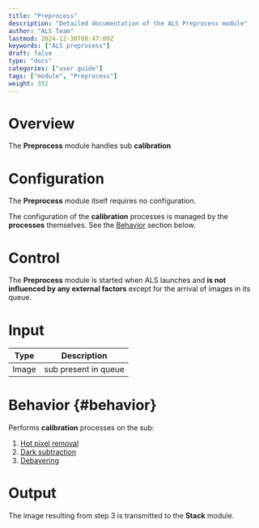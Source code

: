```yaml
---
title: "Preprocess"
description: "Detailed documentation of the ALS Preprocess module"
author: "ALS Team"
lastmod: 2024-12-30T08:47:09Z
keywords: ["ALS preprocess"]
draft: false
type: "docs"
categories: ["user guide"]
tags: ["module", "Preprocess"]
weight: 352
---
```


# Overview

The **Preprocess** module handles sub **calibration**

# Configuration

The **Preprocess** module itself requires no configuration.

The configuration of the **calibration** processes is managed by the **processes** themselves.
See the [Behavior](#behavior) section below.

# Control

The **Preprocess** module is started when ALS launches and **is not influenced by any external factors** except for the arrival of images in its queue.

# Input

| Type  | Description          |
|-------|----------------------|
| Image | sub present in queue |

# Behavior {#behavior}

Performs **calibration** processes on the sub:

1. [Hot pixel removal](hot_remove/)
2. [Dark subtraction](dark_remove/)
3. [Debayering](debayer/)

# Output

The image resulting from step 3 is transmitted to the **Stack** module.